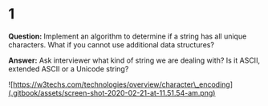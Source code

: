 # 1

**Question:** Implement an algorithm to determine if a string has all unique characters. What if you cannot use additional data structures?

**Answer:** Ask interviewer what kind of string we are dealing with? Is it ASCII, extended ASCII or a Unicode string?

![https://w3techs.com/technologies/overview/character\_encoding](.gitbook/assets/screen-shot-2020-02-21-at-11.51.54-am.png)



